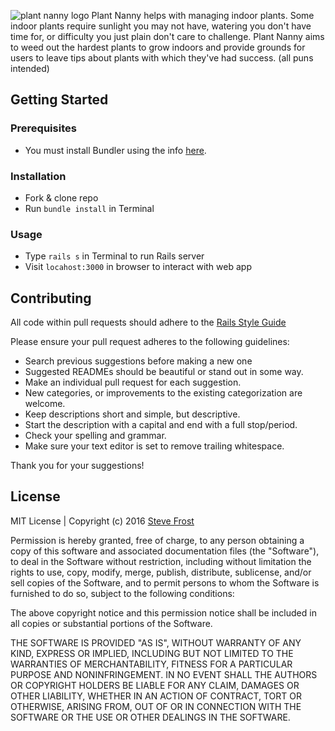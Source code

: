 ![plant nanny logo](https://d3vv6lp55qjaqc.cloudfront.net/items/2f2Y3N2Q2G1Y450T373s/plantnannylogoforgithub.jpg)
Plant Nanny helps with managing indoor plants. Some indoor plants require sunlight you may not have, watering you don't have time for, or difficulty you just plain don't care to challenge. Plant Nanny aims to weed out the hardest plants to grow indoors and provide grounds for users to leave tips about plants with which they've had success. (all puns intended)

## Getting Started

### Prerequisites
* You must install Bundler using the info [here](http://bundler.io/).

### Installation
* Fork & clone repo
* Run `bundle install` in Terminal

### Usage
* Type `rails s` in Terminal to run Rails server
* Visit `locahost:3000` in browser to interact with web app

## Contributing
All code within pull requests should adhere to the [Rails Style Guide](https://github.com/bbatsov/rails-style-guide)

Please ensure your pull request adheres to the following guidelines:
* Search previous suggestions before making a new one
* Suggested READMEs should be beautiful or stand out in some way.
* Make an individual pull request for each suggestion.
* New categories, or improvements to the existing categorization are welcome.
* Keep descriptions short and simple, but descriptive.
* Start the description with a capital and end with a full stop/period.
* Check your spelling and grammar.
* Make sure your text editor is set to remove trailing whitespace.

Thank you for your suggestions!

## License

MIT License | Copyright (c) 2016 [Steve Frost](http://steveafrost.com)

Permission is hereby granted, free of charge, to any person obtaining a copy
of this software and associated documentation files (the "Software"), to deal
in the Software without restriction, including without limitation the rights
to use, copy, modify, merge, publish, distribute, sublicense, and/or sell
copies of the Software, and to permit persons to whom the Software is
furnished to do so, subject to the following conditions:

The above copyright notice and this permission notice shall be included in all
copies or substantial portions of the Software.

THE SOFTWARE IS PROVIDED "AS IS", WITHOUT WARRANTY OF ANY KIND, EXPRESS OR
IMPLIED, INCLUDING BUT NOT LIMITED TO THE WARRANTIES OF MERCHANTABILITY,
FITNESS FOR A PARTICULAR PURPOSE AND NONINFRINGEMENT. IN NO EVENT SHALL THE
AUTHORS OR COPYRIGHT HOLDERS BE LIABLE FOR ANY CLAIM, DAMAGES OR OTHER
LIABILITY, WHETHER IN AN ACTION OF CONTRACT, TORT OR OTHERWISE, ARISING FROM,
OUT OF OR IN CONNECTION WITH THE SOFTWARE OR THE USE OR OTHER DEALINGS IN THE
SOFTWARE.
